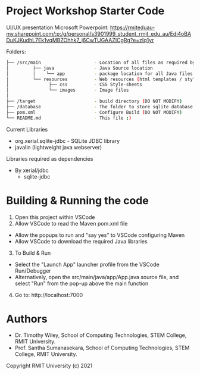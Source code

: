 # Project Workshop Starter Code

UI/UX presentation
 Microsoft Powerpoint:
https://rmiteduau-my.sharepoint.com/:p:/g/personal/s3901999_student_rmit_edu_au/Edi4oBADuKJKudhL7Ek1vqMBZOhhk7_j6CwTUGAAZICgRg?e=zIq1yr



Folders:
```bash
├── /src/main                    - Location of all files as required by MAVEN build
│         ├── java               - Java Source location
│         │    └── app           - package location for all Java files
│         └── resources          - Web resources (html templates / style sheets)
│               ├── css          - CSS Style-sheets
│               └── images       - Image files
│ 
├── /target                      - build directory (DO NOT MODIFY)
├── /database                    - The folder to store sqlite database files (*.db files)
├── pom.xml                      - Configure Build (DO NOT MODIFY)
└── README.md                    - This file ;)
```

Current Libraries
* org.xerial.sqlite-jdbc         - SQLite JDBC library
* javalin (lightweight java webserver)

Libraries required as dependencies
* By xerial/jdbc
   * sqlite-jdbc

# Building & Running the code
1. Open this project within VSCode
2. Allow VSCode to read the Maven pom.xml file
 - Allow the popups to run and "say yes" to VSCode configuring Maven
 - Allow VSCode to download the required Java libraries
3. To Build & Run
 - Select the "Launch App" launcher profile from the VSCode Run/Debugger
 - Alternatively, open the src/main/java/app/App.java source file, and select "Run" from the pop-up above the main function
4. Go to: http://localhost:7000

# Authors
* Dr. Timothy Wiley, School of Computing Technologies, STEM College, RMIT University.
* Prof. Santha Sumanasekara, School of Computing Technologies, STEM College, RMIT University.

Copyright RMIT University (c) 2021
